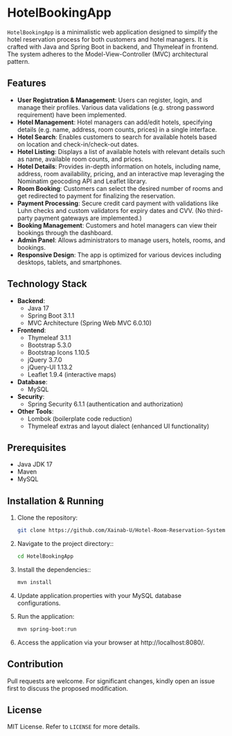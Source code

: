# HotelBookingApp

`HotelBookingApp` is a minimalistic web application designed to simplify the hotel reservation process for both customers and hotel managers. It is crafted with Java and Spring Boot in backend, and Thymeleaf in frontend. The system adheres to the Model-View-Controller (MVC) architectural pattern.

## Features

- **User Registration & Management**: Users can register, login, and manage their profiles. Various data validations (e.g. strong password requirement) have been implemented.
- **Hotel Management**: Hotel managers can add/edit hotels, specifying details (e.g. name, address, room counts, prices) in a single interface.
- **Hotel Search**: Enables customers to search for available hotels based on location and check-in/check-out dates.
- **Hotel Listing**: Displays a list of available hotels with relevant details such as name, available room counts, and prices.
- **Hotel Details**: Provides in-depth information on hotels, including name, address, room availability, pricing, and an interactive map leveraging the Nominatim geocoding API and Leaflet library.
- **Room Booking**: Customers can select the desired number of rooms and get redirected to payment for finalizing the reservation.
- **Payment Processing**: Secure credit card payment with validations like Luhn checks and custom validators for expiry dates and CVV. (No third-party payment gateways are implemented.)
- **Booking Management**: Customers and hotel managers can view their bookings through the dashboard.
- **Admin Panel**: Allows administrators to manage users, hotels, rooms, and bookings.
- **Responsive Design**: The app is optimized for various devices including desktops, tablets, and smartphones.

## Technology Stack

- **Backend**:
  - Java 17
  - Spring Boot 3.1.1
  - MVC Architecture (Spring Web MVC 6.0.10)
- **Frontend**:
  - Thymeleaf 3.1.1
  - Bootstrap 5.3.0
  - Bootstrap Icons 1.10.5
  - jQuery 3.7.0
  - jQuery-UI 1.13.2
  - Leaflet 1.9.4 (interactive maps)
- **Database**:
  - MySQL
- **Security**:
  - Spring Security 6.1.1 (authentication and authorization)
- **Other Tools**:
  - Lombok (boilerplate code reduction)
  - Thymeleaf extras and layout dialect (enhanced UI functionality)

## Prerequisites

- Java JDK 17
- Maven
- MySQL

## Installation & Running

1. Clone the repository:
   ```sh
   git clone https://github.com/Xainab-U/Hotel-Room-Reservation-System-.git
   ```
   
2. Navigate to the project directory::
   ```sh
   cd HotelBookingApp
   ```
   
3. Install the dependencies::
   ```sh
   mvn install
   ```
   
4. Update application.properties with your MySQL database configurations.
   
6. Run the application:
   ```sh
   mvn spring-boot:run
   ```
   
7. Access the application via your browser at http://localhost:8080/.


## Contribution

Pull requests are welcome. For significant changes, kindly open an issue first to discuss the proposed modification.

## License

MIT License. Refer to `LICENSE` for more details.
